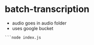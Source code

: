 # batch-transcription
* audio goes in audio folder
* uses google bucket
```npm install
```node index.js
